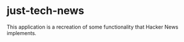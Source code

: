 # just-tech-news
This application is a recreation of some functionality that Hacker News implements.
